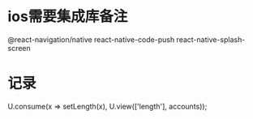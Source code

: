 # ios需要集成库备注

@react-navigation/native
react-native-code-push
react-native-splash-screen

# 记录
U.consume(x => setLength(x), U.view(['length'], accounts));
